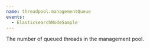 ```yaml
---
name: threadpool.managementQueue
events:
  - ElasticsearchNodeSample
---
```


The number of queued threads in the management pool.